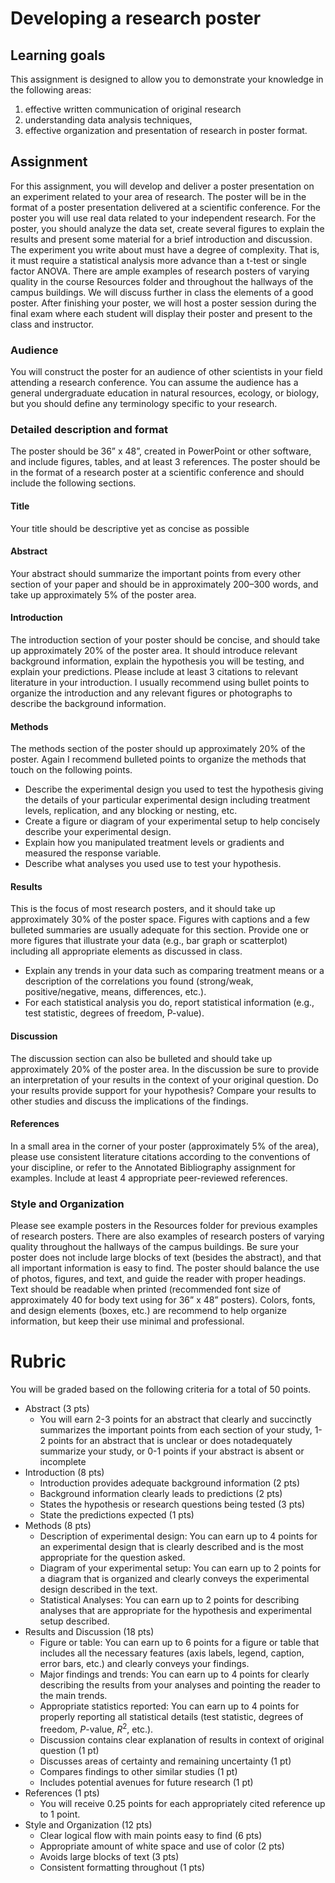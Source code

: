 # Developing a research poster

## Learning goals

This assignment is designed to allow you to demonstrate your knowledge in the following areas:
1) effective written communication of original research
2) understanding data analysis techniques,
3) effective organization and presentation of research in poster format.

## Assignment

For this assignment, you will develop and deliver a poster presentation on an experiment related to your area of research. The poster will be in the format of a poster presentation delivered at a scientific conference. For the poster you will use real data related to your independent research. For the poster, you should analyze the data set, create several figures to explain the results and present some material for a brief introduction and discussion. The experiment you write about must have a degree of complexity. That is, it must require a statistical analysis more advance than a t-test or single factor ANOVA. There are ample examples of research posters of varying quality in the course Resources folder and throughout the hallways of the campus buildings. We will discuss further in class the elements of a good poster. After finishing your poster, we will host a poster session during the final exam where each student will display their poster and present to the class and instructor.

### Audience
You will construct the poster for an audience of other scientists in your field attending a research conference. You can assume the audience has a general undergraduate education in natural resources, ecology, or biology, but you should define any terminology specific to your research.

### Detailed description and format

The poster should be 36” x 48”, created in PowerPoint or other software, and include figures, tables, and at least 3 references. The poster should be in the format of a research poster at a scientific conference and should include the following sections.

#### Title

Your title should be descriptive yet as concise as possible

#### Abstract

Your abstract should summarize the important points from every other section of your paper and should be in approximately 200–300 words, and take up approximately 5% of the poster area. 

#### Introduction

The introduction section of your poster should be concise, and should take up approximately 20% of the poster area. It should introduce relevant background information, explain the hypothesis you will be testing, and explain your predictions. Please include at least 3 citations to relevant literature in your introduction. I usually recommend using bullet points to organize the introduction and any relevant figures or photographs to describe the background information.

#### Methods

The methods section of the poster should up approximately 20% of the poster. Again I recommend bulleted points to organize the methods that touch on the following points.

- Describe the experimental design you used to test the hypothesis giving the details of your particular experimental design including treatment levels, replication, and any blocking or nesting, etc.
- Create a figure or diagram of your experimental setup to help concisely describe your experimental design.
- Explain how you manipulated treatment levels or gradients and measured the response variable. 
- Describe what analyses you used use to test your hypothesis.

#### Results

This is the focus of most research posters, and it should take up approximately 30% of the poster space. Figures with captions and a few bulleted summaries are usually adequate for this section. Provide one or more figures that illustrate your data (e.g., bar graph or scatterplot) including all appropriate elements as discussed in class.

- Explain any trends in your data such as comparing treatment means or a description of the correlations you found (strong/weak, positive/negative, means, differences, etc.).
- For each statistical analysis you do, report statistical information (e.g., test statistic, degrees of
freedom, P-value).

#### Discussion

The discussion section can also be bulleted and should take up approximately 20% of the poster area. In the discussion be sure to provide an interpretation of your results in the context of your original question. Do your results provide support for your hypothesis? Compare your results to other
studies and discuss the implications of the findings. 

#### References

In a small area in the corner of your poster (approximately 5% of the area), please use consistent literature citations according to the conventions of your discipline, or refer to the Annotated Bibliography assignment for examples. Include at least 4 appropriate peer-reviewed references.

### Style and Organization

Please see example posters in the Resources folder for previous examples of research posters. There are also examples of research posters of varying quality throughout the hallways of the campus buildings. Be sure your poster does not include large blocks of text (besides the abstract), and that all important information is easy to find. The poster should balance the use of photos, figures, and text, and guide the reader with proper headings. Text should be readable when printed (recommended font size of approximately 40 for body text using for 36” x 48” posters). Colors, fonts, and design elements (boxes, etc.) are recommend to help organize information, but keep their use minimal and professional.

# Rubric

You will be graded based on the following criteria for a total of 50 points.

- Abstract (3 pts)
  - You will earn 2-3 points for an abstract that clearly and succinctly summarizes the important points from each section of your study, 1-2 points for an abstract that is unclear or does notadequately summarize your study, or 0-1 points if your abstract is absent or incomplete
- Introduction (8 pts)
  - Introduction provides adequate background information (2 pts)
  - Background information clearly leads to predictions (2 pts)
  - States the hypothesis or research questions being tested (3 pts)
  - State the predictions expected (1 pts)
- Methods (8 pts)
  - Description of experimental design: You can earn up to 4 points for an experimental design that is clearly described and is the most appropriate for the question asked.
  - Diagram of your experimental setup: You can earn up to 2 points for a diagram that is organized and clearly conveys the experimental design described in the text.
  - Statistical Analyses: You can earn up to 2 points for describing analyses that are appropriate for the hypothesis and experimental setup described.
- Results and Discussion (18 pts)
  - Figure or table: You can earn up to 6 points for a figure or table that includes all the necessary features (axis labels, legend, caption, error bars, etc.) and clearly conveys your findings.
  - Major findings and trends: You can earn up to 4 points for clearly describing the results from your analyses and pointing the reader to the main trends.
  - Appropriate statistics reported: You can earn up to 4 points for properly reporting all statistical details (test statistic, degrees of freedom, *P*-value, *R*<sup>2</sup>, etc.).
  - Discussion contains clear explanation of results in context of original question (1 pt)
  - Discusses areas of certainty and remaining uncertainty (1 pt)
  - Compares findings to other similar studies (1 pt)
  - Includes potential avenues for future research (1 pt)
- References (1 pts)
  - You will receive 0.25 points for each appropriately cited reference up to 1 point.
- Style and Organization (12 pts)
  - Clear logical flow with main points easy to find (6 pts)
  - Appropriate amount of white space and use of color (2 pts)
  - Avoids large blocks of text (3 pts)
  - Consistent formatting throughout (1 pts)
